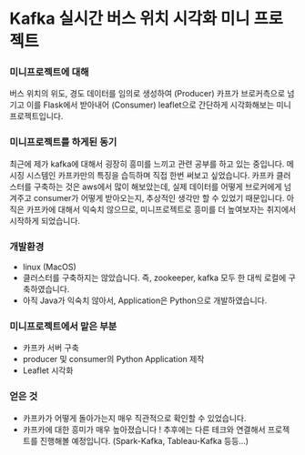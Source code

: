 # Kafka 실시간 버스 위치 시각화 미니 프로젝트



### 미니프로젝트에 대해

버스 위치의 위도, 경도 데이터를 임의로 생성하여 (Producer) 카프가 브로커측으로 넘기고 이를 Flask에서 받아내어 (Consumer) leaflet으로 간단하게 시각화해보는 미니프로젝트입니다.



### 미니프로젝트를 하게된 동기

최근에 제가 kafka에 대해서 굉장히 흥미를 느끼고 관련 공부를 하고 있는 중입니다. 메시징 시스템인 카프카만의 특징을 습득하며 직접 한번 써보고 싶었습니다. 카프카 클러스터를 구축하는 것은 aws에서 많이 해보았는데, 실제 데이터를 어떻게 브로커에게 넘겨주고 consumer가 어떻게 받아오는지, 추상적인 생각만 할 수 있었기 때문입니다. 아직은 카프카에 대해서 익숙치 않으므로, 미니프로젝트로 흥미를 더 높여보자는 취지에서 시작하게 되었습니다.



### 개발환경

* linux (MacOS)
* 클러스터를 구축하지는 않았습니다. 즉, zookeeper, kafka 모두 한 대씩 로컬에 구축하였습니다.
* 아직 Java가 익숙치 않아서, Application은 Python으로 개발하였습니다.



### 미니프로젝트에서 맡은 부분

* 카프카 서버 구축
* producer 및 consumer의 Python Application 제작
* Leaflet 시각화



### 얻은 것

* 카프카가 어떻게 돌아가는지 매우 직관적으로 확인할 수 있었습니다.
* 카프카에 대한 흥미가 매우 높아졌습니다 ! 추후에는 다른 테크와 연결해서 프로젝트를 진행해볼 예정입니다. (Spark-Kafka, Tableau-Kafka 등등...)